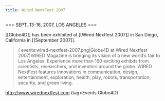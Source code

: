 ```yaml
---
title: Wired NextFest 2007
---
```

=== SEPT. 13-16, 2007, LOS ANGELES ===

[[Globe4D]] has been exhibited at [[Wired Nextfest 2007]] in San Diego, California in [[September 2007]].

<blockquote>( events:wired-nextfest-2007.png|Globe4D at Wired Nextfest 2007)WIRED Magazine is bringing its vision of a new world’s fair to Los Angeles. Experience more than 160 exciting exhibits from scientists, researchers, and inventors around the globe. WIRED NextFest features innovations in communication, design, entertainment, exploration, health, play, robots, transportation, security, and green living.</blockquote>

http://www.wirednextfest.com
(tag>Events Globe4D)
